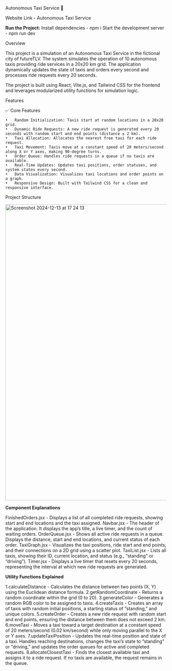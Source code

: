 Autonomous Taxi Service 🚖

Website Link - Autonomous Taxi Service

**Run the Project:**
Install dependencies - npm i
Start the development server - npm run dev

Overview

This project is a simulation of an Autonomous Taxi Service in the fictional city of futureTLV. The system simulates the operation of 10 autonomous taxis providing ride services in a 20x20 km grid. The application dynamically updates the state of taxis and orders every second and processes ride requests every 20 seconds.

The project is built using React, Vite.js, and Tailwind CSS for the frontend and leverages modularized utility functions for simulation logic.

Features

✅ Core Features

	•	Random Initialization: Taxis start at random locations in a 20x20 grid.
	•	Dynamic Ride Requests: A new ride request is generated every 20 seconds with random start and end points (distance ≤ 2 km).
	•	Taxi Allocation: Allocates the nearest free taxi for each ride request.
	•	Taxi Movement: Taxis move at a constant speed of 20 meters/second along X or Y axes, making 90-degree turns.
	•	Order Queue: Handles ride requests in a queue if no taxis are available.
	•	Real-Time Updates: Updates taxi positions, order statuses, and system states every second.
	•	Data Visualization: Visualizes taxi locations and order points on a graph.
	•	Responsive Design: Built with Tailwind CSS for a clean and responsive interface.

Project Structure

<img width="921" alt="Screenshot 2024-12-13 at 17 24 13" src="https://github.com/user-attachments/assets/f4aad32b-4420-4497-b018-ea4a5a3137c2" />


**Component Explanations**

FinishedOrders.jsx - Displays a list of all completed ride requests, showing start and end locations and the taxi assigned.
Navbar.jsx - The header of the application. It displays the app’s title, a live timer, and the count of waiting orders.
OrderQueue.jsx - Shows all active ride requests in a queue. Displays the distance, start and end locations, and current status of each order.
TaxiGraph.jsx - Visualizes the taxi positions, ride start and end points, and their connections on a 2D grid using a scatter plot.
TaxiList.jsx - Lists all taxis, showing their ID, current location, and status (e.g., “standing” or “driving”).
Timer.jsx - Displays a live timer that resets every 20 seconds, representing the interval at which new ride requests are generated.

**Utility Functions Explained**

1.calculateDistance - Calculates the distance between two points (X, Y) using the Euclidean distance formula.
2.getRandomCoordinate - Returns a random coordinate within the grid (0 to 20).
3.generateColor - Generates a random RGB color to be assigned to taxis.
4.createTaxis - Creates an array of taxis with random initial positions, a starting status of “standing,” and unique colors.
5.createOrder - Creates a new ride request with random start and end points, ensuring the distance between them does not exceed 2 km.
6.moveTaxi - Moves a taxi toward a target destination at a constant speed of 20 meters/second (0.02 km/second) while only moving parallel to the X or Y axes.
7.updateTaxiPosition - Updates the real-time position and state of a taxi. Handles reaching destinations, changes the taxi’s state to “standing” or “driving,” and updates the order queues for active and completed requests.
8.allocateClosestTaxi - Finds the closest available taxi and assigns it to a ride request. If no taxis are available, the request remains in the queue.


